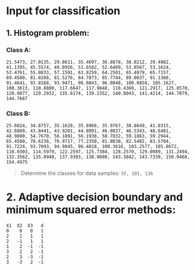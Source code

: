 # Input for classification
## 1. Histogram problem:
### Class A:
`21.5473, 27.0135, 29.8611, 35.4697, 36.8878, 38.0212, 39.4082, 41.1395, 45.5574, 49.0956, 51.6582,
52.6409, 53.0567, 53.1624, 53.4761, 55.8833, 57.1591, 63.8259, 64.2501, 65.4979, 65.7157, 69.4580,
81.0208, 81.5276, 84.7873, 85.7744, 89.0037, 91.1380, 91.4641, 93.8168, 93.9471, 96.0843, 96.0848,
100.0858, 105.1627, 108.3613, 110.8800, 117.6647, 117.9848, 118.4360, 121.2917, 125.8570, 128.0077,
129.2932, 135.8174, 139.2352, 140.8043, 141.4214, 144.7079, 144.7667`
    
### Class B: 
`25.6024, 34.8757, 35.1628, 35.8968, 35.9767, 38.8649, 41.0315, 42.6889, 43.8441, 43.9201, 44.8091,
46.0837, 46.5343, 48.6401, 48.9080, 54.7670, 56.1891, 56.1938, 58.7832, 59.1863, 59.2944, 65.4580,
70.6238, 76.9717, 77.2350, 81.0838, 82.5482, 83.5704, 91.7224, 93.7093, 94.9845, 96.4818, 100.3616,
103.2577, 105.8672, 110.0303, 114.5979, 122.2597, 125.7384, 128.2570, 129.0089, 131.2494, 132.3562,
135.8940, 137.9303, 138.0080, 143.3842, 143.7339, 150.0468, 154.4975`
    
> Determine the classes for data samples: `55, 101, 136`

# 2. Adaptive decision boundary and minimum squared error methods:

    X1  X2	X3   d
    0    0   0   1
    2    1   1   1
    2   -1   1   1
    1    2  -1  -1
    3    2   2  -1
    2    3  -3  -1
    3   -3   2  -1
